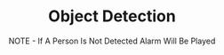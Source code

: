 
<!DOCTYPE html>
<html>
  <head>
    <title>Object Detection</title>
    <meta name="viewport" content="width=device-width, initial-scale=1.0">
    <link rel="stylesheet" href="https://maxcdn.bootstrapcdn.com/bootstrap/3.4.0/css/bootstrap.min.css">
    <script src="https://ajax.googleapis.com/ajax/libs/jquery/3.4.1/jquery.min.js"></script>
    <script src="https://maxcdn.bootstrapcdn.com/bootstrap/3.4.0/js/bootstrap.min.js"></script>
    <script src="https://cdnjs.cloudflare.com/ajax/libs/p5.js/1.0.0/p5.js"></script>
    <script src="https://unpkg.com/ml5@latest/dist/ml5.min.js"></script>
    <link rel="stylesheet" type="text/css" href="style.css">
  </head>
  <body background="background.png">
    <center>
      <h1 class="btn btn-warning heading">Object Detection</h1>
      <span class="btn btn-warning note">NOTE - If A Person Is Not Detected Alarm Will Be Played</span>
      <br>
      <h3 id="status" class="btn btn-danger"></h3>
      <h3 id="number_of_objects" class="btn btn-warning"></h3>
    </center>
    <script src="main.js"></script>
  </body>
</html>
